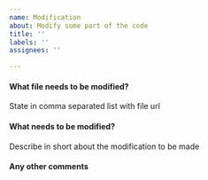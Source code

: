 ```yaml
---
name: Modification
about: Modify some part of the code
title: ''
labels: ''
assignees: ''

---
```


#### What file needs to be modified? 
State in comma separated list with file url

#### What needs to be modified?
Describe in short about the modification to be made

#### Any other comments

